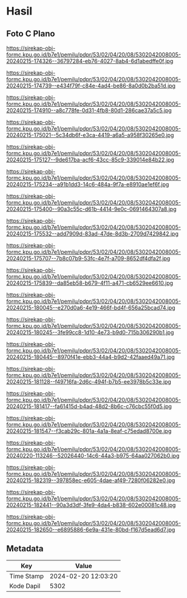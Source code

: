 # Hasil

## Foto C Plano

https://sirekap-obj-formc.kpu.go.id/b7e1/pemilu/pdpr/53/02/04/20/08/5302042008005-20240215-174326--36797284-eb76-4027-8ab4-6d1abedffe0f.jpg

https://sirekap-obj-formc.kpu.go.id/b7e1/pemilu/pdpr/53/02/04/20/08/5302042008005-20240215-174739--e434f79f-c84e-4ad4-be86-8a0d0b2ba51d.jpg

https://sirekap-obj-formc.kpu.go.id/b7e1/pemilu/pdpr/53/02/04/20/08/5302042008005-20240215-174910--a8c778fe-0d31-4fb8-80d1-286cae37a5c5.jpg

https://sirekap-obj-formc.kpu.go.id/b7e1/pemilu/pdpr/53/02/04/20/08/5302042008005-20240215-175021--5c34db6f-e3ca-4419-a6a5-a958f30265e0.jpg

https://sirekap-obj-formc.kpu.go.id/b7e1/pemilu/pdpr/53/02/04/20/08/5302042008005-20240215-175127--9de617ba-acf6-43cc-85c9-339014e84b22.jpg

https://sirekap-obj-formc.kpu.go.id/b7e1/pemilu/pdpr/53/02/04/20/08/5302042008005-20240215-175234--a91b1dd3-14c6-484a-9f7a-e8910ae1ef6f.jpg

https://sirekap-obj-formc.kpu.go.id/b7e1/pemilu/pdpr/53/02/04/20/08/5302042008005-20240215-175400--90a3c55c-d61b-4414-9e0c-0691464307a8.jpg

https://sirekap-obj-formc.kpu.go.id/b7e1/pemilu/pdpr/53/02/04/20/08/5302042008005-20240215-175532--add7909d-83ad-47de-8d3b-2709d7429842.jpg

https://sirekap-obj-formc.kpu.go.id/b7e1/pemilu/pdpr/53/02/04/20/08/5302042008005-20240215-175707--7b8c07b9-53fc-4e7f-a709-8652df4dfa2f.jpg

https://sirekap-obj-formc.kpu.go.id/b7e1/pemilu/pdpr/53/02/04/20/08/5302042008005-20240215-175839--da85eb58-b679-4f11-a471-cb6529ee6610.jpg

https://sirekap-obj-formc.kpu.go.id/b7e1/pemilu/pdpr/53/02/04/20/08/5302042008005-20240215-180045--e270d0a6-4e19-466f-bd4f-656a25bcad74.jpg

https://sirekap-obj-formc.kpu.go.id/b7e1/pemilu/pdpr/53/02/04/20/08/5302042008005-20240215-180245--3fe99cc8-1d10-4e73-b9d0-715b306290b1.jpg

https://sirekap-obj-formc.kpu.go.id/b7e1/pemilu/pdpr/53/02/04/20/08/5302042008005-20240215-180445--8970f41e-ebb3-44a4-b9d2-42faaed49a71.jpg

https://sirekap-obj-formc.kpu.go.id/b7e1/pemilu/pdpr/53/02/04/20/08/5302042008005-20240215-181128--f49716fa-2d6c-494f-b7b5-ee3978b5c33e.jpg

https://sirekap-obj-formc.kpu.go.id/b7e1/pemilu/pdpr/53/02/04/20/08/5302042008005-20240215-181417--fa61415d-b4ad-48d2-8b6c-c76cbc55f0d5.jpg

https://sirekap-obj-formc.kpu.go.id/b7e1/pemilu/pdpr/53/02/04/20/08/5302042008005-20240215-181547--f3cab29c-801a-4a1a-8eaf-c75edad8700e.jpg

https://sirekap-obj-formc.kpu.go.id/b7e1/pemilu/pdpr/53/02/04/20/08/5302042008005-20240220-113246--52026440-14c6-44a3-b975-64aa027062b0.jpg

https://sirekap-obj-formc.kpu.go.id/b7e1/pemilu/pdpr/53/02/04/20/08/5302042008005-20240215-182319--397858ec-e605-4dae-af49-7280f06282e0.jpg

https://sirekap-obj-formc.kpu.go.id/b7e1/pemilu/pdpr/53/02/04/20/08/5302042008005-20240215-182441--90a3d3df-3fe9-4da4-b838-602e00081c48.jpg

https://sirekap-obj-formc.kpu.go.id/b7e1/pemilu/pdpr/53/02/04/20/08/5302042008005-20240215-182650--e6895886-6e9a-431e-80bd-f167d5ead6d7.jpg


## Metadata

| Key        | Value               |
| ---------- | ------------------- |
| Time Stamp | 2024-02-20 12:03:20 |
| Kode Dapil | 5302                |



